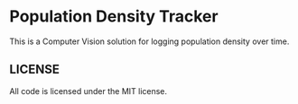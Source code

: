 # Population Density Tracker
This is a Computer Vision solution for logging population density over time. 

## LICENSE
All code is licensed under the MIT license.

